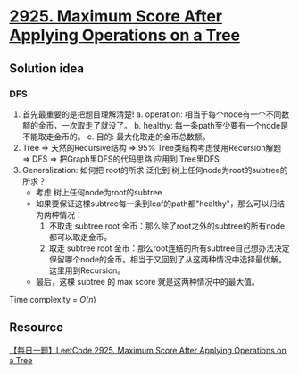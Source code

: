 # [2925. Maximum Score After Applying Operations on a Tree](https://leetcode.com/problems/maximum-score-after-applying-operations-on-a-tree/description/)

## Solution idea
### DFS
1. 首先最重要的是把题目理解清楚!
    a. operation: 相当于每个node有一个不同数额的金币，一次取走了就没了。
    b. healthy: 每一条path至少要有一个node是不能取走金币的。
    c. 目的: 最大化取走的金币总数额。
2. Tree $\Rightarrow$ 天然的Recursive结构 $\Rightarrow$ 95% Tree类结构考虑使用Recursion解题 $\Rightarrow$ DFS $\Rightarrow$ 把Graph里DFS的代码思路 应用到 Tree里DFS
3. Generalization: 如何把 root的所求 泛化到 树上任何node为root的subtree的所求？
    * 考虑 树上任何node为root的subtree
    * 如果要保证这棵subtree每一条到leaf的path都"healthy"，那么可以归结为两种情况：
        1. 不取走 subtree root 金币：那么除了root之外的subtree的所有node都可以取走金币。
        2. 取走 subtree root 金币：那么root连结的所有subtree自己想办法决定保留哪个node的金币。相当于又回到了从这两种情况中选择最优解。这里用到Recursion。
    * 最后，这棵 subtree 的 max score 就是这两种情况中的最大值。

Time complexity = $O(n)$

## Resource
[【每日一题】LeetCode 2925. Maximum Score After Applying Operations on a Tree](https://www.youtube.com/watch?v=oxcUMxxcPcU&ab_channel=HuifengGuan)